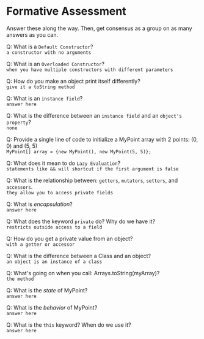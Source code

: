 # Formative Assessment

Answer these along the way. Then, get consensus as a group on as many answers as you can.

Q: What is a `Default Constructor`?  
```a constructor with no arguments```

Q: What is an `Overloaded Constructor`?  
```when you have multiple constructors with different parameters```

Q: How do you make an object print itself differently?  
```give it a toString method```

Q: What is an `instance field`?  
```answer here```

Q: What is the difference between an `instance field` and an `object's property`?  
```none```

Q: Provide a single line of code to initialize a MyPoint array with 2 points: (0, 0) and (5, 5)  
```MyPoint[] array = {new MyPoint(), new MyPoint(5, 5)};```

Q: What does it mean to do `Lazy Evaluation`?  
```statements like && will shortcut if the first argument is false```

Q: What is the relationship between: `getters`, `mutators`, `setters`, and `accessors`.  
```they allow you to access private fields```

Q: What is _encapsulation_?  
```answer here```

Q: What does the keyword `private` do? Why do we have it?  
```restricts outside access to a field```

Q: How do you get a private value from an object?  
```with a getter or accessor```

Q: What is the difference between a Class and an object?  
```an object is an instance of a class```

Q: What's going on when you call: Arrays.toString(myArray)?  
```the method ```

Q: What is the _state_ of MyPoint?  
```answer here```

Q: What is the _behavior_ of MyPoint?  
```answer here```

Q: What is the `this` keyword? When do we use it?  
```answer here```
